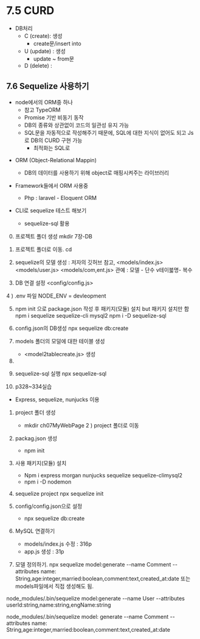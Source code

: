# 7.5 CURD
* DB처리
    - C (create): 생성
        - create문/insert into
    - U (update) : 생성
        - update ~ from문
    - D (delete) :


## 7.6 Sequelize 사용하기
- node에서의 ORM중 하나
    - 참고 TypeORM
    - Promise 기반 비동기 동작
    - DB의 종류와 상관없이 코드의 일관성 유지 가능
    - SQL문을 자동적으로 작성해주기 때문에, SQL에 대한 지식이 없어도 되고
    Js로 DB의 CURD 구현 가능
        - 최적화는 SQL로

* ORM (Object-Relational Mappin)
    - DB의 데이터를 사용하기 위해 object로 매핑시켜주는 라이브러리

* Framework들에서 ORM 사용중
    - Php : laravel - Eloquent ORM

* CLI로 sequelize 테스트 해보기
    - sequelize-sql 활용

0) 프로젝트 폴더 생성
  mkdir 7장-DB
1) 프로젝트 폴더로 이동.
  cd
2) sequelize의 모델 생성 : 저자의 깃허브 참고,
 <models/index.js>
 <models/user.js>
 <models/com,ent.js>
 관예 : 모델 - 단수 v테이븗명- 복수
 
3) DB 연결 설정
    <config/config.js>

4 ) .env 파일
    NODE_ENV = devleopment

5) npm init 으로 package.json 작성 후 패키지(모듈) 설치
but 패키지 설치만 함
    npm i sequelize sequelize-cli mysql2
    npm i -D sequelize-sql

6) config.json의 DB생성
    npx sequelize db:create

7) models 폴더의 모덜에 대한 테이블 생성
    - <model2tablecreate.js> 생성

8) 

9) sequelize-sql 실행
    npx sequelize-sql

10) p328~334실습

* Express, sequelize, nunjucks 이용
1) project 폴더 생성
    - mkdir ch07MyWebPage
2 ) project 폴더로 이동

3) packag.json 생성
    - npm init
4) 사용 패키지(모듈) 설치
    - Npm i express morgan nunjucks sequelize sequelize-climysql2
    - npm i -D nodemon
5) sequelize project
    npx sequelize init

6) config/config.json으로 설정
    - npx sequelize db:create   
7) MySQL 연결하기
    - models/index.js 수정 : 316p
    - app.js 생성 : 31p
8) 모델 정의하기.
npx sequelize model:generate --name Comment --attributes name: String,age:integer,married:boolean,comment:text,created_at:date
또는 models파일에서 직접 생성해도 됨.

node_modules/.bin/sequelize model:generate --name User --attributes userId:string,name:string,engName:string

node_modules/.bin/sequelize model: generate --name Comment --attributes name: String,age:integer,married:boolean,comment:text,created_at:date